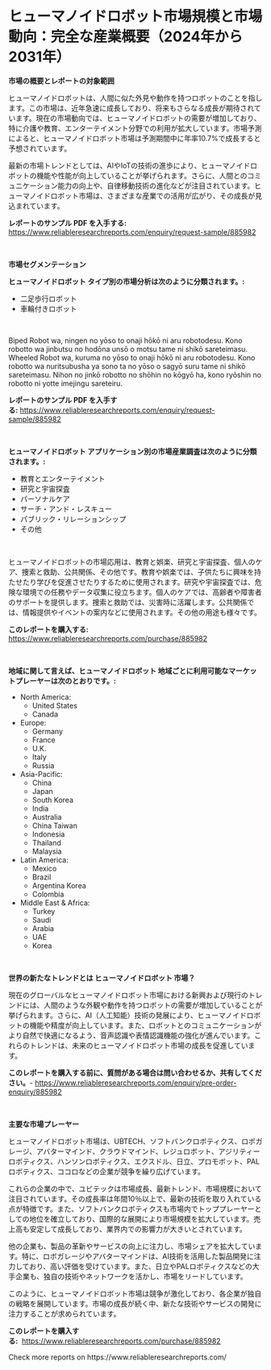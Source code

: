<p><h1>ヒューマノイドロボット市場規模と市場動向：完全な産業概要（2024年から2031年）</h1></p><p><strong>市場の概要とレポートの対象範囲</strong></p>
<p><p>ヒューマノイドロボットは、人間に似た外見や動作を持つロボットのことを指します。この市場は、近年急速に成長しており、将来もさらなる成長が期待されています。現在の市場動向では、ヒューマノイドロボットの需要が増加しており、特に介護や教育、エンターテイメント分野での利用が拡大しています。市場予測によると、ヒューマノイドロボット市場は予測期間中に年率10.7%で成長すると予想されています。</p><p>最新の市場トレンドとしては、AIやIoTの技術の進歩により、ヒューマノイドロボットの機能や性能が向上していることが挙げられます。さらに、人間とのコミュニケーション能力の向上や、自律移動技術の進化などが注目されています。ヒューマノイドロボット市場は、さまざまな産業での活用が広がり、その成長が見込まれています。</p></p>
<p><strong>レポートのサンプル PDF を入手する:</strong> <a href="https://www.reliableresearchreports.com/enquiry/request-sample/885982">https://www.reliableresearchreports.com/enquiry/request-sample/885982</a></p>
<p>&nbsp;</p>
<p><strong>市場セグメンテーション</strong></p>
<p><strong>ヒューマノイドロボット タイプ別の市場分析は次のように分類されます。:</strong></p>
<p><ul><li>二足歩行ロボット</li><li>車輪付きロボット</li></ul></p>
<p>&nbsp;</p>
<p><p>Biped Robot wa, ningen no yōso to onaji hōkō ni aru robotodesu. Kono robotto wa jinbutsu no hodōna unsō o motsu tame ni shikō sareteimasu. Wheeled Robot wa, kuruma no yōso to onaji hōkō ni aru robotodesu. Kono robotto wa nuritsubusha ya sono ta no yōso o sagyō suru tame ni shikō sareteimasu. Nihon no jinkō robotto no shōhin no kōgyō ha, kono ryōshin no robotto ni yotte imejingu sareteiru.</p></p>
<p><strong>レポートのサンプル PDF を入手する:</strong>&nbsp;<a href="https://www.reliableresearchreports.com/enquiry/request-sample/885982">https://www.reliableresearchreports.com/enquiry/request-sample/885982</a></p>
<p>&nbsp;</p>
<p><strong> ヒューマノイドロボット アプリケーション別の市場産業調査は次のように分類されます。:</strong></p>
<p><ul><li>教育とエンターテイメント</li><li>研究と宇宙探査</li><li>パーソナルケア</li><li>サーチ・アンド・レスキュー</li><li>パブリック・リレーションシップ</li><li>その他</li></ul></p>
<p>&nbsp;</p>
<p><p>ヒューマノイドロボットの市場応用は、教育と娯楽、研究と宇宙探査、個人のケア、捜索と救助、公共関係、その他です。教育や娯楽では、子供たちに興味を持たせたり学びを促進させたりするために使用されます。研究や宇宙探査では、危険な環境での任務やデータ収集に役立ちます。個人のケアでは、高齢者や障害者のサポートを提供します。捜索と救助では、災害時に活躍します。公共関係では、情報提供やイベントの案内などに使用されます。その他の用途も様々です。</p></p>
<p><strong>このレポートを購入する:</strong>&nbsp; <a href="https://www.reliableresearchreports.com/purchase/885982">https://www.reliableresearchreports.com/purchase/885982</a></p>
<p>&nbsp;</p>
<p><strong>地域に関して言えば、ヒューマノイドロボット 地域ごとに利用可能なマーケットプレーヤーは次のとおりです。:</strong></p>
<p><ul>
    <li>
        North America:
        <ul>
            <li>United States</li>
            <li>Canada</li>
        </ul>
    </li>
    <li>
        Europe:
        <ul>
            <li>Germany</li>
            <li>France</li>
            <li>U.K.</li>
            <li>Italy</li>
            <li>Russia</li>
        </ul>
    </li>
    <li>
        Asia-Pacific:
        <ul>
            <li>China</li>
            <li>Japan</li>
            <li>South Korea</li>
            <li>India</li>
            <li>Australia</li>
            <li>China Taiwan</li>
            <li>Indonesia</li>
            <li>Thailand</li>
            <li>Malaysia</li>
        </ul>
    </li>
    <li>
        Latin America:
        <ul>
            <li>Mexico</li>
            <li>Brazil</li>
            <li>Argentina Korea</li>
            <li>Colombia</li>
        </ul>
    </li>
    <li>
        Middle East & Africa:
        <ul>
            <li>Turkey</li>
            <li>Saudi</li>
            <li>Arabia</li>
            <li>UAE</li>
            <li>Korea</li>
        </ul>
    </li>
    </ul></p>
<p>&nbsp;</p>
<p><strong>世界の新たなトレンドとは ヒューマノイドロボット 市場？</strong></p>
<p><p>現在のグローバルなヒューマノイドロボット市場における新興および現行のトレンドには、人間のような外観や動作を持つロボットの需要が増加していることが挙げられます。さらに、AI（人工知能）技術の発展により、ヒューマノイドロボットの機能や精度が向上しています。また、ロボットとのコミュニケーションがより自然で快適になるよう、音声認識や表情認識機能の強化が進んでいます。これらのトレンドは、未来のヒューマノイドロボット市場の成長を促進しています。</p></p>
<p><strong>このレポートを購入する前に、質問がある場合は問い合わせるか、共有してください。</strong>- <a href="https://www.reliableresearchreports.com/enquiry/pre-order-enquiry/885982">https://www.reliableresearchreports.com/enquiry/pre-order-enquiry/885982</a></p>
<p>&nbsp;</p>
<p><strong>主要な市場プレーヤー</strong></p>
<p><p>ヒューマノイドロボット市場は、UBTECH、ソフトバンクロボティクス、ロボガレージ、アバターマインド、クラウドマインド、レジュロボット、アジリティーロボティクス、ハンソンロボティクス、エクスドル、日立、プロモボット、PALロボティクス、ココロなどの企業が競争を繰り広げています。</p><p>これらの企業の中で、ユビテックは市場成長、最新トレンド、市場規模において注目されています。その成長率は年間10％以上で、最新の技術を取り入れている点が特徴です。また、ソフトバンクロボティクスも市場内でトッププレーヤーとしての地位を確立しており、国際的な展開により市場規模を拡大しています。売上高も安定して成長しており、業界内での影響力が大きいとされています。</p><p>他の企業も、製品の革新やサービスの向上に注力し、市場シェアを拡大しています。特に、ロボガレージやアバターマインドは、AI技術を活用した製品開発に注力しており、高い評価を受けています。また、日立やPALロボティクスなどの大手企業も、独自の技術やネットワークを活かし、市場をリードしています。</p><p>このように、ヒューマノイドロボット市場は競争が激化しており、各企業が独自の戦略を展開しています。市場の成長が続く中、新たな技術やサービスの開発に注力することが求められています。</p></p>
<p><strong>このレポートを購入する:</strong>&nbsp;&nbsp;<a href="https://www.reliableresearchreports.com/purchase/885982">https://www.reliableresearchreports.com/purchase/885982</a></p>
<p>Check more reports on https://www.reliableresearchreports.com/</p>